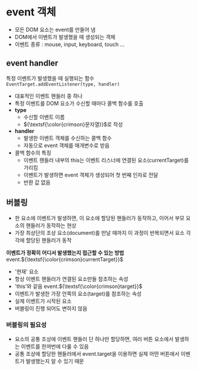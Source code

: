 # event 객체
- 모든 DOM 요소는 event를 만들어 냄
- DOM에서 이벤트가 발생했을 때 생성되는 객체
- 이벤트 종류 : mouse, input, keyboard, touch ...

## event handler
특정 이벤트가 발생했을 때 실행되는 함수<br>
`EventTarget.addEventListener(type, handler)`
  - 대표적인 이벤트 핸들러 중 하나
  - 특정 이벤트를 DOM 요소가 수신할 때마다 콜백 함수를 호출
  - **type**
    - 수신할 이벤트 이름
    - ${\textsf{\color{crimson}문자열}}$로 작성
  - **handler**
    - 발생한 이벤트 객체를 수신하는 콜백 함수
    - 자동으로 event 객체를 매개변수로 받음
  - 콜백 함수의 특징
    - 이벤트 헨들러 내부의 this는 이벤트 리스너에 연결된 요소(currentTarget)를 가리킴
    - 이벤트가 발생하면 event 객체가 생성되어 첫 번째 인자로 전달
    - 반환 값 없음

## 버블링
- 한 요소에 이벤트가 발생하면, 이 요소에 할당된 핸들러가 동작하고, 이어서 부모 요소의 핸들러가 동작하는 현상
- 가장 최상단의 조상 요소(document)를 만날 때까지 이 과정이 반복되면서 요소 각각에 할당된 핸들러가 동작

**이벤트가 정확히 어디서 발생했는지 접근할 수 있는 방법** <br>
event.${\textsf{\color{crimson}currentTarget}}$ <br>
  - '현재' 요소
  - 항상 이벤트 핸들러가 연결된 요소만들 참조하는 속성
  - 'this'와 같음
event.${\textsf{\color{crimson}target}}$
  - 이벤트가 발생한 가장 안쪽의 요소(target)를 참조하는 속성
  - 실제 이벤트가 시작된 요소
  - 버블링이 진행 되어도 변하지 않음

### 버블링의 필요성
- 요소의 공통 조상에 이벤트 핸들러 단 하나만 할당하면, 여러 버튼 요소에서 발생하는 이벤트를 한꺼번에 다룰 수 있음
- 공통 조상에 할당한 핸들러에서 event.target을 이용하면 실제 어떤 버튼에서 이벤트가 발생했는지 알 수 있기 때문